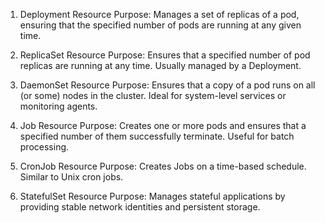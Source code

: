 1. Deployment Resource
Purpose: Manages a set of replicas of a pod, ensuring that the specified number of pods are running at any given time.

2. ReplicaSet Resource
Purpose: Ensures that a specified number of pod replicas are running at any time. Usually managed by a Deployment.

3. DaemonSet Resource
Purpose: Ensures that a copy of a pod runs on all (or some) nodes in the cluster. Ideal for system-level services or monitoring agents.

4. Job Resource
Purpose: Creates one or more pods and ensures that a specified number of them successfully terminate. Useful for batch processing.

5. CronJob Resource
Purpose: Creates Jobs on a time-based schedule. Similar to Unix cron jobs.

6. StatefulSet Resource
Purpose: Manages stateful applications by providing stable network identities and persistent storage.
